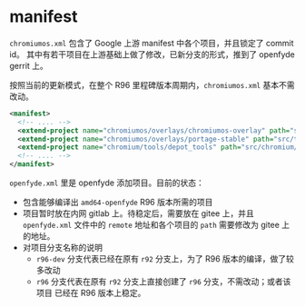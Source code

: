 # manifest

`chromiumos.xml` 包含了 Google 上游 manifest 中各个项目，并且锁定了 commit id。
其中有若干项目在上游基础上做了修改，已新分支的形式，推到了 openfyde gerrit 上。

按照当前的更新模式，在整个 R96 里程碑版本周期内，`chromiumos.xml` 基本不需改动。

<!-- markdownlint-disable line-length -->
```xml
<manifest>
  <!-- .... -->
  <extend-project name="chromiumos/overlays/chromiumos-overlay" path="src/third_party/chromiumos-overlay" revision="refs/heads/release-R96-14268.B-fydeos" origRev="refs/heads/release-R96-14268.B" />
  <extend-project name="chromiumos/overlays/portage-stable" path="src/third_party/portage-stable" revision="release-R96-14268.B-fydeos" origRev="refs/heads/release-R96-14268.B" />
  <extend-project name="chromium/tools/depot_tools" path="src/chromium/depot_tools" revision="release-R96-14268.B-fydeos" origRev="09f358bae36c316e3c4c39cd344de964bd0fed7c" />
  <!-- .... -->
</manifest>
```
<!-- markdownlint-enable line-length -->

`openfyde.xml` 里是 openfyde 添加项目。目前的状态：

* 包含能够编译出 `amd64-openfyde` R96 版本所需的项目
* 项目暂时放在内网 gitlab 上。待稳定后，需要放在 gitee 上，并且 `openfyde.xml`
  文件中的 `remote` 地址和各个项目的 `path` 需要修改为 gitee 上的地址。
* 对项目分支名称的说明
  * `r96-dev` 分支代表已经在原有 `r92` 分支上，为了 R96 版本的编译，做了较多改动
  * `r96` 分支代表在原有 `r92` 分支上直接创建了 `r96` 分支，不需改动；或者该项目
    已经在 R96 版本上稳定。
